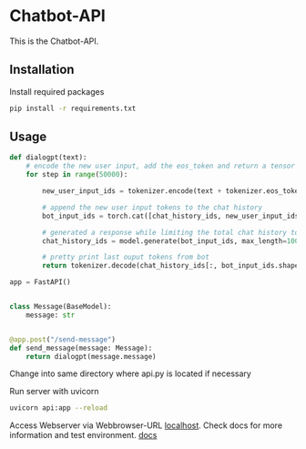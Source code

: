 ﻿# Chatbot-API

This is the Chatbot-API. 

## Installation

Install required packages
```bash
pip install -r requirements.txt
```

## Usage

```python
def dialogpt(text):
    # encode the new user input, add the eos_token and return a tensor in Pytorch
    for step in range(50000):

        new_user_input_ids = tokenizer.encode(text + tokenizer.eos_token, return_tensors='pt')

        # append the new user input tokens to the chat history
        bot_input_ids = torch.cat([chat_history_ids, new_user_input_ids], dim=-1) if step > 0 else new_user_input_ids

        # generated a response while limiting the total chat history to 1000 tokens,
        chat_history_ids = model.generate(bot_input_ids, max_length=1000, pad_token_id=tokenizer.eos_token_id)

        # pretty print last ouput tokens from bot
        return tokenizer.decode(chat_history_ids[:, bot_input_ids.shape[-1]:][0], skip_special_tokens=True)
```
```python
app = FastAPI()


class Message(BaseModel):
    message: str


@app.post("/send-message")
def send_message(message: Message):
    return dialogpt(message.message)
```
Change into same directory where api.py is located if necessary

Run server with uvicorn

```bash
uvicorn api:app --reload
```
Access Webserver via Webbrowser-URL [localhost](http://127.0.0.1:8000/). Check docs for more information and test environment. [docs](http://127.0.0.1:8000/docs)
